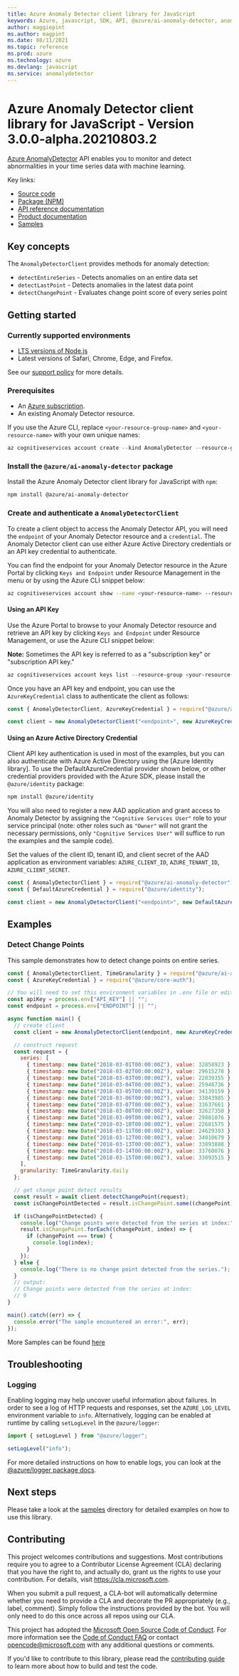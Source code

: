 ```yaml
---
title: Azure Anomaly Detector client library for JavaScript
keywords: Azure, javascript, SDK, API, @azure/ai-anomaly-detector, anomalydetector
author: maggiepint
ms.author: magpint
ms.date: 08/11/2021
ms.topic: reference
ms.prod: azure
ms.technology: azure
ms.devlang: javascript
ms.service: anomalydetector
---
```


# Azure Anomaly Detector client library for JavaScript - Version 3.0.0-alpha.20210803.2 


[Azure AnomalyDetector](https://azure.microsoft.com/services/cognitive-services/anomaly-detector/) API enables you to monitor and detect abnormalities in your time series data with machine learning.

Key links:
- [Source code](https://github.com/Azure/azure-sdk-for-js/blob/main/sdk/anomalydetector/ai-anomaly-detector/)
- [Package (NPM)](https://www.npmjs.com/package/@azure/ai-anomaly-detector)
- [API reference documentation](https://docs.microsoft.com/javascript/api/@azure/ai-anomaly-detector)
- [Product documentation](https://docs.microsoft.com/azure/cognitive-services/anomaly-detector/)
- [Samples](https://github.com/Azure/azure-sdk-for-js/tree/main/sdk/anomalydetector/ai-anomaly-detector/samples)

## Key concepts

The `AnomalyDetectorClient` provides methods for anomaly detection:

- `detectEntireSeries` - Detects anomalies on an entire data set
- `detectLastPoint` - Detects anomalies in the latest data point
- `detectChangePoint` - Evaluates change point score of every series point

## Getting started

### Currently supported environments

- [LTS versions of Node.js](https://nodejs.org/about/releases/)
- Latest versions of Safari, Chrome, Edge, and Firefox.

See our [support policy](https://github.com/Azure/azure-sdk-for-js/blob/main/SUPPORT.md) for more details.

### Prerequisites

- An [Azure subscription](https://azure.microsoft.com/free/).
- An existing Anomaly Detector resource.

If you use the Azure CLI, replace `<your-resource-group-name>` and `<your-resource-name>` with your own unique names:

```PowerShell
az cognitiveservices account create --kind AnomalyDetector --resource-group <your-resource-group-name> --name <your-resource-name>
```

### Install the `@azure/ai-anomaly-detector` package

Install the Azure Anomaly Detector client library for JavaScript with `npm`:

```bash
npm install @azure/ai-anomaly-detector
```

### Create and authenticate a `AnomalyDetectorClient`

To create a client object to access the Anomaly Detector API, you will need the `endpoint` of your Anomaly Detector resource and a `credential`. The Anomaly Detector client can use either Azure Active Directory credentials or an API key credential to authenticate.

You can find the endpoint for your Anomaly Detector resource in the Azure Portal by clicking `Keys and Endpoint` under Resource Management in the menu or by using the Azure CLI snippet below:

```bash
az cognitiveservices account show --name <your-resource-name> --resource-group <your-resource-group-name> --query "endpoint"
```

#### Using an API Key

Use the Azure Portal to browse to your Anomaly Detector resource and retrieve an API key by clicking `Keys and Endpoint` under Resource Management, or use the Azure CLI snippet below:

**Note:** Sometimes the API key is referred to as a "subscription key" or "subscription API key."

```PowerShell
az cognitiveservices account keys list --resource-group <your-resource-group-name> --name <your-resource-name>
```

Once you have an API key and endpoint, you can use the `AzureKeyCredential` class to authenticate the client as follows:

```js
const { AnomalyDetectorClient, AzureKeyCredential } = require("@azure/ai-anomaly-detector");

const client = new AnomalyDetectorClient("<endpoint>", new AzureKeyCredential("<API key>"));
```

#### Using an Azure Active Directory Credential

Client API key authentication is used in most of the examples, but you can also authenticate with Azure Active Directory using the [Azure Identity library]. To use the DefaultAzureCredential provider shown below,
or other credential providers provided with the Azure SDK, please install the `@azure/identity` package:

```bash
npm install @azure/identity
```

You will also need to register a new AAD application and grant access to Anomaly Detector by assigning the `"Cognitive Services User"` role to your service principal (note: other roles such as `"Owner"` will not grant the necessary permissions, only `"Cognitive Services User"` will suffice to run the examples and the sample code).

Set the values of the client ID, tenant ID, and client secret of the AAD application as environment variables: `AZURE_CLIENT_ID`, `AZURE_TENANT_ID`, `AZURE_CLIENT_SECRET`.

```js
const { AnomalyDetectorClient } = require("@azure/ai-anomaly-detector");
const { DefaultAzureCredential } = require("@azure/identity");

const client = new AnomalyDetectorClient("<endpoint>", new DefaultAzureCredential());
```

## Examples

### Detect Change Points

This sample demonstrates how to detect change points on entire series.

```javascript
const { AnomalyDetectorClient, TimeGranularity } = require("@azure/ai-anomaly-detector");
const { AzureKeyCredential } = require("@azure/core-auth");

// You will need to set this environment variables in .env file or edit the following values
const apiKey = process.env["API_KEY"] || "";
const endpoint = process.env["ENDPOINT"] || "";

async function main() {
  // create client
  const client = new AnomalyDetectorClient(endpoint, new AzureKeyCredential(apiKey));

  // construct request
  const request = {
    series: [
      { timestamp: new Date("2018-03-01T00:00:00Z"), value: 32858923 },
      { timestamp: new Date("2018-03-02T00:00:00Z"), value: 29615278 },
      { timestamp: new Date("2018-03-03T00:00:00Z"), value: 22839355 },
      { timestamp: new Date("2018-03-04T00:00:00Z"), value: 25948736 },
      { timestamp: new Date("2018-03-05T00:00:00Z"), value: 34139159 },
      { timestamp: new Date("2018-03-06T00:00:00Z"), value: 33843985 },
      { timestamp: new Date("2018-03-07T00:00:00Z"), value: 33637661 },
      { timestamp: new Date("2018-03-08T00:00:00Z"), value: 32627350 },
      { timestamp: new Date("2018-03-09T00:00:00Z"), value: 29881076 },
      { timestamp: new Date("2018-03-10T00:00:00Z"), value: 22681575 },
      { timestamp: new Date("2018-03-11T00:00:00Z"), value: 24629393 },
      { timestamp: new Date("2018-03-12T00:00:00Z"), value: 34010679 },
      { timestamp: new Date("2018-03-13T00:00:00Z"), value: 33893888 },
      { timestamp: new Date("2018-03-14T00:00:00Z"), value: 33760076 },
      { timestamp: new Date("2018-03-15T00:00:00Z"), value: 33093515 }
    ],
    granularity: TimeGranularity.daily
  };

  // get change point detect results
  const result = await client.detectChangePoint(request);
  const isChangePointDetected = result.isChangePoint.some((changePoint) => changePoint);

  if (isChangePointDetected) {
    console.log("Change points were detected from the series at index:");
    result.isChangePoint.forEach((changePoint, index) => {
      if (changePoint === true) {
        console.log(index);
      }
    });
  } else {
    console.log("There is no change point detected from the series.");
  }
  // output:
  // Change points were detected from the series at index:
  // 9
}

main().catch((err) => {
  console.error("The sample encountered an error:", err);
});
```

More Samples can be found [here](https://github.com/Azure/azure-sdk-for-js/tree/main/sdk/anomalydetector/ai-anomaly-detector/samples)

## Troubleshooting

### Logging

Enabling logging may help uncover useful information about failures. In order to see a log of HTTP requests and responses, set the `AZURE_LOG_LEVEL` environment variable to `info`. Alternatively, logging can be enabled at runtime by calling `setLogLevel` in the `@azure/logger`:

```javascript
import { setLogLevel } from "@azure/logger";

setLogLevel("info");
```

For more detailed instructions on how to enable logs, you can look at the [@azure/logger package docs](https://github.com/Azure/azure-sdk-for-js/tree/main/sdk/core/logger).

## Next steps

Please take a look at the
[samples](https://github.com/Azure/azure-sdk-for-js/tree/main/sdk/anomalydetector/ai-anomaly-detector/samples)
directory for detailed examples on how to use this library.

## Contributing

This project welcomes contributions and suggestions. Most contributions require you to agree to a
Contributor License Agreement (CLA) declaring that you have the right to, and actually do, grant us
the rights to use your contribution. For details, visit https://cla.microsoft.com.

When you submit a pull request, a CLA-bot will automatically determine whether you need to provide
a CLA and decorate the PR appropriately (e.g., label, comment). Simply follow the instructions
provided by the bot. You will only need to do this once across all repos using our CLA.

This project has adopted the [Microsoft Open Source Code of Conduct](https://opensource.microsoft.com/codeofconduct/).
For more information see the [Code of Conduct FAQ](https://opensource.microsoft.com/codeofconduct/faq/) or
contact [opencode@microsoft.com](mailto:opencode@microsoft.com) with any additional questions or comments.

If you'd like to contribute to this library, please read the [contributing guide](https://github.com/Azure/azure-sdk-for-js/blob/main/CONTRIBUTING.md) to learn more about how to build and test the code.

